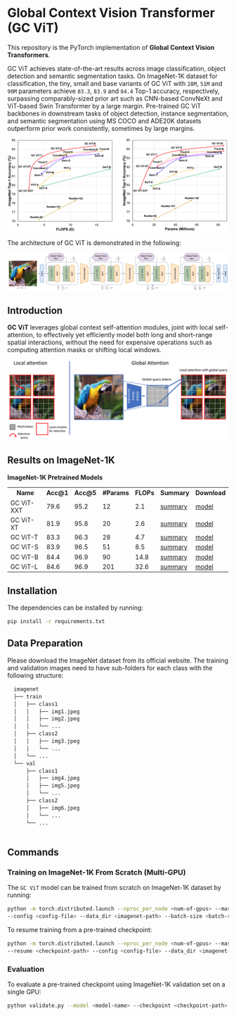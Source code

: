 # Global Context Vision Transformer (GC ViT)

This repository is the PyTorch implementation of **Global Context Vision Transformers**. 

GC ViT  achieves state-of-the-art results across image classification, object detection and semantic segmentation tasks. On ImageNet-1K dataset for classification, the tiny, small and base variants of GC ViT with `28M`, `51M` and `90M` parameters achieve `83.3`, `83.9` and `84.4` Top-1 accuracy, respectively, surpassing comparably-sized prior art such as CNN-based ConvNeXt and ViT-based Swin Transformer by a large margin. Pre-trained GC ViT backbones in downstream tasks of object detection, instance segmentation, 
and semantic segmentation using MS COCO and ADE20K datasets outperform prior work consistently, sometimes by large margins.

![teaser](./assets/comp_plots.png)

The architecture of GC ViT is demonstrated in the following:

![teaser](./assets/gc_vit.png)


## Introduction

**GC ViT** leverages global context self-attention modules, joint with local self-attention, to effectively yet efficiently model both long and short-range spatial interactions, without the need for expensive 
operations such as computing attention masks or shifting local windows.

![teaser](./assets/attention.png)

## Results on ImageNet-1K

**ImageNet-1K Pretrained Models**

<table>
  <tr>
    <th>Name</th>
    <th>Acc@1</th>
    <th>Acc@5</th>
    <th>#Params</th>
    <th>FLOPs</th>
    <th>Summary</th>
    <th>Download</th>
  </tr>
<tr>
    <td>GC ViT-XXT</td>
    <td>79.6</td>
    <td>95.2</td>
    <td>12</td>
    <td>2.1</td>
    <td><a href="https://drive.google.com/file/d/1iNy2cSmGv_8FRywjisvJvp8i4OoSBBRC/view?usp=share_link">summary</a></td>
    <td><a href="https://drive.google.com/file/d/1c7srSEpJxotAn2xGtywUaCMVp5dl8kI0/view?usp=share_link">model</a></td>
</tr>
<tr>
    <td>GC ViT-XT</td>
    <td>81.9</td>
    <td>95.8</td>
    <td>20</td>
    <td>2.6</td>
    <td><a href="https://drive.google.com/file/d/1NVmKEglNzcRV5FrlMRObQAX9beXN81v3/view?usp=share_link">summary</a></td>
    <td><a href="https://drive.google.com/file/d/12RKYZLTra_jrf0SQvIIbRpoA3IPRvVR7/view?usp=share_link">model</a></td>
</tr>
<tr>
    <td>GC ViT-T</td>
    <td>83.3</td>
    <td>96.3</td>
    <td>28</td>
    <td>4.7</td>
    <td><a href="https://drive.google.com/file/d/1NVWxZ9CbQpU3hkda7encK3zzGRYldQjX/view?usp=sharing">summary</a></td>
    <td><a href="https://drive.google.com/file/d/16qZvPPBcRNtgUijnFLH5Z_p3rnwrSH2d/view?usp=sharing">model</a></td>
</tr>

<tr>
    <td>GC ViT-S</td>
    <td>83.9</td>
    <td>96.5</td>
    <td>51</td>
    <td>8.5</td>
    <td><a href="https://drive.google.com/file/d/1R0r7y11-o9ZBddG8E57Ve2zX6-_T5w9r/view?usp=sharing">summary</a></td>
    <td><a href="https://drive.google.com/file/d/1_oqVDNYs7t3k7MexTdrYlCTpy1fgrA-m/view?usp=share_link">model</a></td>
</tr>

<tr>
    <td>GC ViT-B</td>
    <td>84.4</td>
    <td>96.9</td>
    <td>90</td>
    <td>14.8</td>
    <td><a href="https://drive.google.com/file/d/1a4zfAiShEKymjzlmyFUk8Yjz9tIGAbbk/view?usp=share_link">summary</a></td>
    <td><a href="https://drive.google.com/file/d/1jWNgJEDgQZ31LIUzLj9QYN2OvVrk2W2a/view?usp=share_link">model</a></td>
</tr>

<tr>
    <td>GC ViT-L</td>
    <td>84.6</td>
    <td>96.9</td>
    <td>201</td>
    <td>32.6</td>
    <td><a href="https://drive.google.com/file/d/19FHZkDUBPK5FB7TVweszmkAtkQfX2o9w/view?usp=sharing">summary</a></td>
    <td><a href="https://drive.google.com/file/d/1mBsSUiBIwZdl2knqrcNuURlV-vBQzFXK/view?usp=sharing">model</a></td>
</tr>

</table>

## Installation

The dependencies can be installed by running:

```bash
pip install -r requirements.txt
```

## Data Preparation

Please download the ImageNet dataset from its official website. The training and validation images need to have
sub-folders for each class with the following structure:

```bash
  imagenet
  ├── train
  │   ├── class1
  │   │   ├── img1.jpeg
  │   │   ├── img2.jpeg
  │   │   └── ...
  │   ├── class2
  │   │   ├── img3.jpeg
  │   │   └── ...
  │   └── ...
  └── val
      ├── class1
      │   ├── img4.jpeg
      │   ├── img5.jpeg
      │   └── ...
      ├── class2
      │   ├── img6.jpeg
      │   └── ...
      └── ...
 
  ```

## Commands

### Training on ImageNet-1K From Scratch (Multi-GPU)

The `GC ViT` model can be trained from scratch on ImageNet-1K dataset by running:

```bash
python -m torch.distributed.launch --nproc_per_node <num-of-gpus> --master_port 11223  train.py \ 
--config <config-file> --data_dir <imagenet-path> --batch-size <batch-size-per-gpu> --tag <run-tag> --model-ema
```

To resume training from a pre-trained checkpoint:

```bash
python -m torch.distributed.launch --nproc_per_node <num-of-gpus> --master_port 11223  train.py \ 
--resume <checkpoint-path> --config <config-file> --data_dir <imagenet-path> --batch-size <batch-size-per-gpu> --tag <run-tag> --model-ema
```

### Evaluation

To evaluate a pre-trained checkpoint using ImageNet-1K validation set on a single GPU:

```bash
python validate.py --model <model-name> --checkpoint <checkpoint-path> --data_dir <imagenet-path> --batch-size <batch-size-per-gpu>
```
